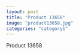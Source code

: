 ```yaml
---
layout: post
title: "Product 13658"
image: "product13658.jpg"
categories: "category1"
---
```

Product 13658
